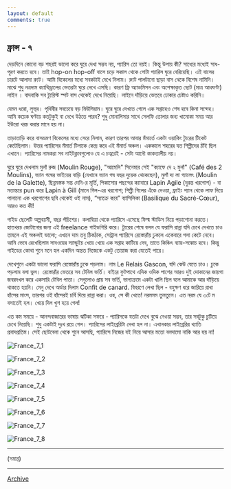 ```yaml
---
layout: default
comments: true
---
```


## ফ্রান্স - ৭ 

দেড়দিনে কোনো বড় শহরই ভালো করে ঘুরে দেখা সম্ভব নয়, প্যারিস তো নয়ই। কিন্তু উপায় কী? সাধ্যের মধ্যেই সাধ-পূরণ করতে হবে। তাই hop-on hop-off বাসে চড়ে সকাল থেকে গোটা প্যারিস ঘুরে বেরিয়েছি। এই বাসের চারটে আলাদা র‍্যুট। আমি বিকেলের মধ্যে সবকটাই দেখে নিলাম। র‍্যুট পালটানো ছাড়া বাস থেকে বিশেষ নামিনি। মাঝে শুধু নত্রদাম ক্যাথিড্রালের ভেতরটা ঘুরে দেখে এসছি। কারণ ফ্রি অ্যাডমিসন এবং অপেক্ষাকৃত ছোট (মাত্র আধঘণ্টা)  লাইন । বাদবাকি সব ট্যুরিস্ট স্পট বাস থেকেই দেখে নিয়েছি। লাইনে দাঁড়িয়ে ভেতরে ঢোকার চেষ্টাও করিনি।  

যেমন ধরো, লুভ্‌র। পৃথিবীর সবচেয়ে বড় মিউসিয়াম। ঘুরে ঘুরে দেখতে গেলে এক সপ্তাহেও শেষ হবে কিনা সন্দেহ। আমি কয়েক ঘণ্টায় কতটুকুই বা দেখে উঠতে পারব? শুধু মোনালিসার সাথে সেলফি তোলার জন্য খামোকা সময় আর ইউরো খরচ করার মানে হয় না। 

তাড়াতাড়ি করে বাসভ্রমণ বিকেলের মধ্যে সেরে নিলাম, কারণ তারপর আবার মঁমার্তে একটা ওয়াকিং ট্যুরের টিকেট কেটেছিলাম। উত্তর প্যারিসের মঁমার্ত টিলাকে কেন্দ্র করে এই মঁমার্ত অঞ্চল। এককালে শহরের যত শিল্পীদের ঠাঁই ছিল এখানে। প্যারিসের নামকরা সব নাইটক্লাবগুলোও যে এ চত্বরেই - সেটা আদৌ কাকতালীয় নয়। 

ঘুরে ঘুরে দেখলাম মুলাঁ রুজ (Moulin Rouge), "আমেলি" সিনেমার সেই "ক্যাফে দে ২ মুলাঁ" (Café des 2 Moulins), ভ্যান গঘের ভাইয়ের বাড়ি (যেখানে ভ্যান গঘ বছর দুয়েক থেকেছেন), মুলাঁ দ্য লা গ্যালেৎ (Moulin de la Galette), ছিন্নমস্তক সন্ত দেনি-র মূর্তি, পিকাসোর পছন্দের ক্যাবারে Lapin Agile (দুরন্ত খরগোশ) - বা মতান্তরে pun করে Lapin à Gill (মানে গিল-এর খরগোশ; শিল্পী গিলের এঁকে দেওয়া, ফ্রাইং প্যান থেকে লাফ দিয়ে পালানো এক খরগোশের ছবি থেকেই ওই নাম), “স্যাক্রে ক্যর” ব্যাসিলিকা (Basilique du Sacré-Cœur), আরও কত কী! 

গাইড ছেলেটি অল্পবয়সী, বছর পঁচিশের। কলাম্বিয়া থেকে প্যারিসে এসেছে ফিল্ম স্টাডিস নিয়ে পড়াশোনা করতে। হাতখরচ জোটানোর জন্য এই freelance গাইডগিরি করে। ট্যুরের শেষে বলল যে ফরাসি রান্না যদি চেখে দেখতে চাও তাহলে এই অঞ্চলই ভালো; এখানে দাম তবু ঠিকঠাক, সেন্ট্রাল প্যারিসে রেস্তোরাঁয় ঢুকলে একেবারে গলা কেটে নেবে। আমি ভেবে রেখেছিলাম সাবওয়ের স্যান্ডুইচ খেয়ে খেয়ে এক সপ্তাহ কাটিয়ে দেব, তাতে কিঞ্চিৎ ব্যায়-সঙ্কোচ হবে। কিন্তু গাইডের কোথা শুনে মনে হল একদিন অন্তত নিজেকে একটু তোয়াজ করা যেতেই পারে। 

দেখেশুনে একটা ভালো ফরাসি রেস্তোরাঁয় ঢুকে পড়লাম। নাম Le Relais Gascon, যদি কেউ যেতে চাও। ঢুকে পড়লাম বলা ভুল। রেস্তোরাঁর ভেতরে সব টেবিল ভর্তি। বাইরে ফুটপাথে এদিক ওদিক পাশের আরও দুই দোকানের জায়গা জবরদখল করে একসারি টেবিল পাতা। সেগুলোও প্রায় সব ভর্তি, ভাগ্যক্রমে একটা খালি ছিল বলে আমাকে আর দাঁড়িয়ে থাকতে হয়নি। মেনু দেখে অর্ডার দিলাম Confit de canard. বিবরণে লেখা ছিল - বহুক্ষণ ধরে জারিয়ে রাখা হাঁসের মাংস, তারপর ওই হাঁসেরই চর্বি দিয়ে রান্না করা। ওহ, সে কী খেতে! নরমমম তুলতুলে। এত নরম যে ৩টে ম বসাতেই হল। খেয়ে দিল খুশ হয়ে গেল! 

এত কম সময়ে - আনন্দবাজারের ভাষায় ঝটিকা সফরে - প্যারিসকে যতটা দেখে বুঝে নেওয়া সম্ভব, তার সবটুকু চুটিয়ে চেখে নিয়েছি। শুধু একটাই দুঃখ রয়ে গেল। প্যারিসের লাইব্রেরিটা দেখা হল না। এখানকার লাইব্রেরির খ্যাতি প্রবাদপ্রতিম। সেই ছোটবেলা থেকে শুনে আসছি, প্যারিসে নিজের বই নিয়ে আসার মতো বলদামো নাকি আর হয় না! 

![France_7_1](../images/France_7_1.jpg "Hop-on Hop-off bus route map taken from http://www.paris.opentour.com/wp-content/uploads/Plan-LOpen-Tour-2017-2018.pdf")

![France_7_2](../images/France_7_2.jpg "Musée du Louvre")

![France_7_3](../images/France_7_3.jpg "Arc de Triomphe de l'Étoile ")

![France_7_4](../images/France_7_4.jpg "tour Eiffel")

![France_7_5](../images/France_7_5.jpg "Notre-Dame de Paris")

![France_7_6](../images/France_7_6.gif "Moulin Rouge")

![France_7_7](../images/France_7_7.jpg "Basilique du Sacré-Cœur")

![France_7_8](../images/France_7_8.jpg "confit de canard")

* * *

(সমাপ্ত)

* * *

[Archive](../archive)
